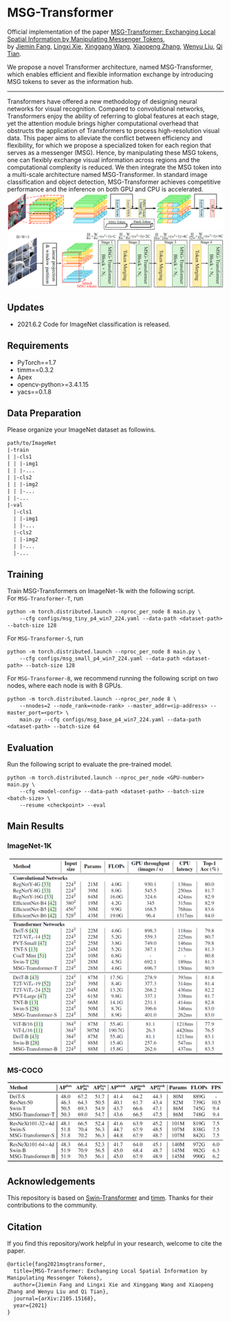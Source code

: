 # MSG-Transformer

Official implementation of the paper [MSG-Transformer: Exchanging Local Spatial Information by Manipulating Messenger Tokens](https://arxiv.org/abs/2105.15168),  
by [Jiemin Fang](https://jaminfong.cn/), [Lingxi Xie](http://lingxixie.com/), [Xinggang Wang](https://xinggangw.info/), [Xiaopeng Zhang](https://sites.google.com/site/zxphistory/), [Wenyu Liu](http://eic.hust.edu.cn/professor/liuwenyu/), [Qi Tian](https://scholar.google.com/citations?hl=en&user=61b6eYkAAAAJ).

We propose a novel Transformer architecture, named MSG-Transformer, which enables efficient and flexible information exchange by introducing MSG tokens to sever as the information hub.

-----------------------------

Transformers have offered a new methodology of designing neural networks for visual recognition. Compared to convolutional networks, Transformers enjoy the ability of referring to global features at each stage, yet the attention module brings higher computational overhead that obstructs the application of Transformers to process high-resolution visual data. This paper aims to alleviate the conflict between efficiency and flexibility, for which we propose a specialized token for each region that serves as a messenger (MSG). Hence, by manipulating these MSG tokens, one can flexibly exchange visual information across regions and the computational complexity is reduced. We then integrate the MSG token into a multi-scale architecture named MSG-Transformer. In standard image classification and object detection, MSG-Transformer achieves competitive performance and the inference on both GPU and CPU is accelerated.
![block](./imgs/block.png)
![arch](./imgs/arch.png)

## Updates
* 2021.6.2 Code for ImageNet classification is released.

## Requirements
* PyTorch==1.7
* timm==0.3.2
* Apex
* opencv-python>=3.4.1.15
* yacs==0.1.8

## Data Preparation
Please organize your ImageNet dataset as followins.
```
path/to/ImageNet
|-train
| |-cls1
| | |-img1
| | |-...
| |-cls2
| | |-img2
| | |-...
| |-...
|-val
  |-cls1
  | |-img1
  | |-...
  |-cls2
  | |-img2
  | |-...
  |-...
```

## Training
Train MSG-Transformers on ImageNet-1k with the following script.  
For `MSG-Transformer-T`, run
```
python -m torch.distributed.launch --nproc_per_node 8 main.py \
    --cfg configs/msg_tiny_p4_win7_224.yaml --data-path <dataset-path> --batch-size 128
```
For `MSG-Transformer-S`, run
```
python -m torch.distributed.launch --nproc_per_node 8 main.py \
    --cfg configs/msg_small_p4_win7_224.yaml --data-path <dataset-path> --batch-size 128
```
For `MSG-Transformer-B`, we recommend running the following script on two nodes, where each node is with 8 GPUs.
```
python -m torch.distributed.launch --nproc_per_node 8 \
    --nnodes=2 --node_rank=<node-rank> --master_addr=<ip-address> --master_port=<port> \
    main.py --cfg configs/msg_base_p4_win7_224.yaml --data-path <dataset-path> --batch-size 64
```

## Evaluation
Run the following script to evaluate the pre-trained model.
```
python -m torch.distributed.launch --nproc_per_node <GPU-number> main.py \
    --cfg <model-config> --data-path <dataset-path> --batch-size <batch-size> \
    --resume <checkpoint> --eval
```

## Main Results
### ImageNet-1K
![imagenet](./imgs/imagenet.png)
### MS-COCO
![coco](./imgs/coco.png)

## Acknowledgements
This repository is based on [Swin-Transformer](https://github.com/microsoft/Swin-Transformer) and [timm](https://github.com/rwightman/pytorch-image-models/). Thanks for their contributions to the community.

## Citation
If you find this repository/work helpful in your research, welcome to cite the paper.
```
@article{fang2021msgtransformer,
  title={MSG-Transformer: Exchanging Local Spatial Information by Manipulating Messenger Tokens},
  author={Jiemin Fang and Lingxi Xie and Xinggang Wang and Xiaopeng Zhang and Wenyu Liu and Qi Tian},
  journal={arXiv:2105.15168},
  year={2021}
}
```
